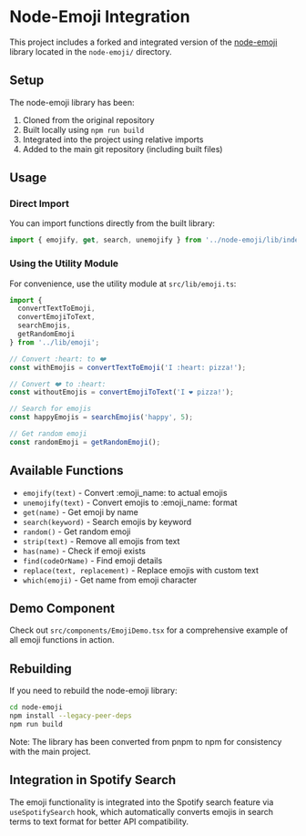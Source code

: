 # Node-Emoji Integration

This project includes a forked and integrated version of the [node-emoji](https://github.com/omnidan/node-emoji) library located in the `node-emoji/` directory.

## Setup

The node-emoji library has been:
1. Cloned from the original repository
2. Built locally using `npm run build`
3. Integrated into the project using relative imports
4. Added to the main git repository (including built files)

## Usage

### Direct Import
You can import functions directly from the built library:

```typescript
import { emojify, get, search, unemojify } from '../node-emoji/lib/index.js';
```

### Using the Utility Module
For convenience, use the utility module at `src/lib/emoji.ts`:

```typescript
import { 
  convertTextToEmoji, 
  convertEmojiToText, 
  searchEmojis, 
  getRandomEmoji 
} from '../lib/emoji';

// Convert :heart: to ❤️
const withEmojis = convertTextToEmoji('I :heart: pizza!');

// Convert ❤️ to :heart:
const withoutEmojis = convertEmojiToText('I ❤️ pizza!');

// Search for emojis
const happyEmojis = searchEmojis('happy', 5);

// Get random emoji
const randomEmoji = getRandomEmoji();
```

## Available Functions

- `emojify(text)` - Convert :emoji_name: to actual emojis
- `unemojify(text)` - Convert emojis to :emoji_name: format
- `get(name)` - Get emoji by name
- `search(keyword)` - Search emojis by keyword
- `random()` - Get random emoji
- `strip(text)` - Remove all emojis from text
- `has(name)` - Check if emoji exists
- `find(codeOrName)` - Find emoji details
- `replace(text, replacement)` - Replace emojis with custom text
- `which(emoji)` - Get name from emoji character

## Demo Component

Check out `src/components/EmojiDemo.tsx` for a comprehensive example of all emoji functions in action.

## Rebuilding

If you need to rebuild the node-emoji library:

```bash
cd node-emoji
npm install --legacy-peer-deps
npm run build
```

Note: The library has been converted from pnpm to npm for consistency with the main project.

## Integration in Spotify Search

The emoji functionality is integrated into the Spotify search feature via `useSpotifySearch` hook, which automatically converts emojis in search terms to text format for better API compatibility.
